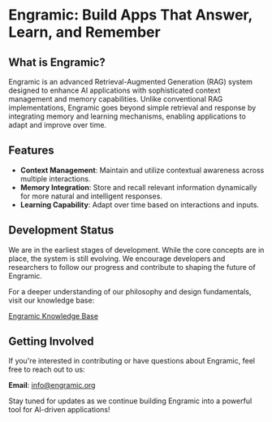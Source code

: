 # Engramic: Build Apps That Answer, Learn, and Remember

## What is Engramic?
Engramic is an advanced Retrieval-Augmented Generation (RAG) system designed to enhance AI applications with sophisticated context management and memory capabilities. Unlike conventional RAG implementations, Engramic goes beyond simple retrieval and response by integrating memory and learning mechanisms, enabling applications to adapt and improve over time.

## Features
- **Context Management**: Maintain and utilize contextual awareness across multiple interactions.
- **Memory Integration**: Store and recall relevant information dynamically for more natural and intelligent responses.
- **Learning Capability**: Adapt over time based on interactions and inputs.

## Development Status
We are in the earliest stages of development. While the core concepts are in place, the system is still evolving. We encourage developers and researchers to follow our progress and contribute to shaping the future of Engramic.

For a deeper understanding of our philosophy and design fundamentals, visit our knowledge base:

[Engramic Knowledge Base](https://www.engramic.org/knowledge-base)

## Getting Involved
If you're interested in contributing or have questions about Engramic, feel free to reach out to us:

**Email**: [info@engramic.org](mailto:info@engramic.org)

Stay tuned for updates as we continue building Engramic into a powerful tool for AI-driven applications!

